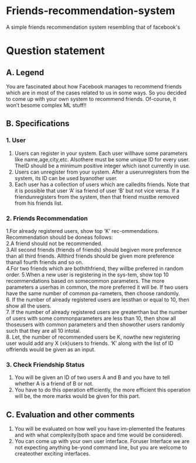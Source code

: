 # Friends-recommendation-system
A simple friends recommendation system resembling that of facebook's 

# Question statement

## A.    Legend

You  are  fascinated  about  how  Facebook  manages  to recommend friends which are in most of the cases related to us in some ways.  So you decided to come up with your own system to recommend friends.  Of-course, it won’t besome complex ML stuff!!

## B. Specifications

### 1. User

1. Users can register in your system.  Each user willhave some parameters like name,age,city,etc.  Alsothere must be some unique ID for every user.  TheID should be a minimum positive integer which isnot currently in use.
2. Users can unregister from your system. After a userunregisters from the system, its ID can be used byanother user.
3. Each user has a collection of users which are calledits friends.  Note that it is possible that user ‘A’ isa friend of user ‘B’ but not vice versa.  If a friendunregisters from the system, then that friend mustbe removed from his friends list.

### 2. Friends Recommendation
1.For already registered users, show top ‘K’ rec-ommendations.   Recommendation  should  be  doneas follows:  
2.A friend should not be recommended.  
3.All  second  friends  (friends  of  friends)  should  begiven  more  preference  than  all  third  friends.   Allthird friends should be given more preference thanall fourth friends and so on.  
4.For two friends which are bothithfriend, they willbe preferred in random order.
5.When  a  new  user  is  registering  in  the  sys-tem, show top 10 recommendations based on somecommon parameters.  The more parameters a userhas  in  common,  the  more  preferred  it  will  be. If two  users  have  the  same  number  of  common  pa-rameters, then choose randomly.  
6. If  the  number  of  already  registered  users  are  lessthan or equal to 10, then show all the users.  
7. If the number of already registered users are greaterthan but the number of users with some commonparameters  are  less  than  10,  then  show  all  thoseusers  with  common  parameters  and  then  showother users randomly such that they are all 10 intotal.  
8. Let, the number of recommended users be K, nowthe  new  registering  user  would  add  any  X  (≤k)users  to  friends.   ‘K’  along  with  the  list  of  ID  offriends would be given as an input.

### 3. Check Friendship Status
1. You will be given an ID of two users A and B and you have to tell whether A is a friend of B or not.
2. You have to do this operation efficiently, the more efficient  this  operation  will  be,  the  more  marks would be given for this part.

## C.    Evaluation and other comments
1. You  will  be  evaluated  on  how  well  you  have  im-plemented the features and with what complexity(both space and time would be considered).
2. You can come up with your own user interface.  Foruser  Interface  we  are  not  expecting  anything  be-yond command line, but you are welcome to createother exciting interfaces.

